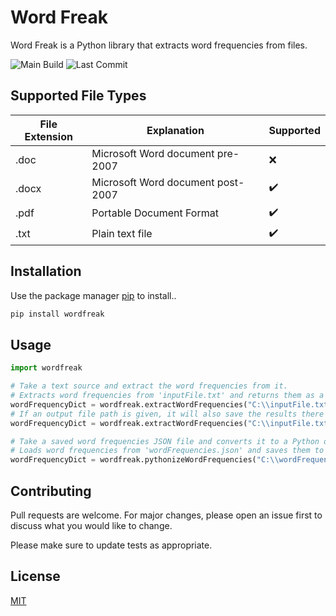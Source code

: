 # Word Freak

Word Freak is a Python library that extracts word frequencies from files.

![Main Build](https://github.com/joeyagreco/wordfreak/actions/workflows/main-build.yml/badge.svg)
![Last Commit](https://img.shields.io/github/last-commit/joeyagreco/wordfreak)

## Supported File Types

| File Extension | Explanation                       | Supported          |
|----------------|-----------------------------------|--------------------|
| .doc           | Microsoft Word document pre-2007  | :x:                |
| .docx          | Microsoft Word document post-2007 | :heavy_check_mark: |
| .pdf           | Portable Document Format          | :heavy_check_mark: |
| .txt           | Plain text file                   | :heavy_check_mark: |

## Installation

Use the package manager [pip](https://pip.pypa.io/en/stable/) to install..

```bash
pip install wordfreak
```

## Usage

```python
import wordfreak

# Take a text source and extract the word frequencies from it.
# Extracts word frequencies from 'inputFile.txt' and returns them as a Python dictionary.
wordFrequencyDict = wordfreak.extractWordFrequencies("C:\\inputFile.txt")
# If an output file path is given, it will also save the results there as JSON.
wordFrequencyDict = wordfreak.extractWordFrequencies("C:\\inputFile.txt", "C:\\outputFile.json")

# Take a saved word frequencies JSON file and converts it to a Python dictionary.
# Loads word frequencies from 'wordFrequencies.json' and saves them to the variable wordFrequencyDict.
wordFrequencyDict = wordfreak.pythonizeWordFrequencies("C:\\wordFrequencies.json")
```

## Contributing

Pull requests are welcome. For major changes, please open an issue first to discuss what you would like to change.

Please make sure to update tests as appropriate.

## License

[MIT](https://choosealicense.com/licenses/mit/)